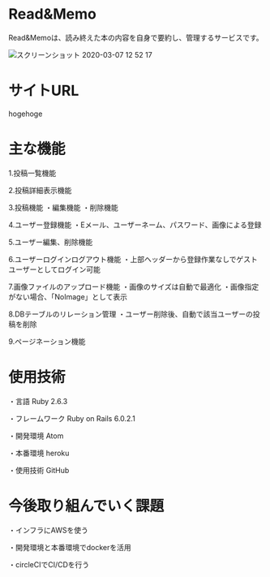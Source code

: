 # Read&Memo

Read&Memoは、読み終えた本の内容を自身で要約し、管理するサービスです。

![スクリーンショット 2020-03-07 12 52 17](https://user-images.githubusercontent.com/57691779/76136355-e0f6d600-6073-11ea-8dee-2083b0052886.png)



# サイトURL
hogehoge



# 主な機能
1.投稿一覧機能

2.投稿詳細表示機能

3.投稿機能
  ・編集機能
  ・削除機能

4.ユーザー登録機能
  ・Eメール、ユーザーネーム、パスワード、画像による登録

5.ユーザー編集、削除機能

6.ユーザーログインログアウト機能
  ・上部ヘッダーから登録作業なしでゲストユーザーとしてログイン可能

7.画像ファイルのアップロード機能
  ・画像のサイズは自動で最適化
  ・画像指定がない場合、「NoImage」として表示

8.DBテーブルのリレーション管理
  ・ユーザー削除後、自動で該当ユーザーの投稿を削除

9.ページネーション機能



# 使用技術

・言語
Ruby 2.6.3 

・フレームワーク
Ruby on Rails 6.0.2.1

・開発環境
Atom

・本番環境
heroku

・使用技術
GitHub



# 今後取り組んでいく課題
・インフラにAWSを使う

・開発環境と本番環境でdockerを活用

・circleCIでCI/CDを行う
